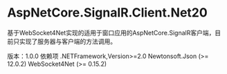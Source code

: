 # AspNetCore.SignalR.Client.Net20
基于WebSocket4Net实现的适用于窗口应用的AspNetCore.SignalR客户端，目前只实现了服务器与客户端的方法调用。

版本：1.0.0
依赖项
.NETFramework,Version>=2.0
Newtonsoft.Json (>= 12.0.2)
WebSocket4Net (>= 0.15.2)
